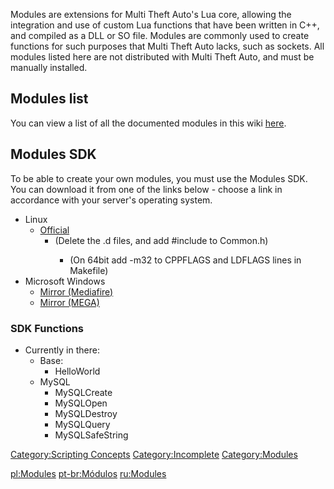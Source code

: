 Modules are extensions for Multi Theft Auto's Lua core, allowing the integration and use of custom Lua functions that have been written in C++, and compiled as a DLL or SO file. Modules are commonly used to create functions for such purposes that Multi Theft Auto lacks, such as sockets. All modules listed here are not distributed with Multi Theft Auto, and must be manually installed.

Modules list
------------

You can view a list of all the documented modules in this wiki [here](/docs/-category-modules.md "wikilink").

Modules SDK
-----------

To be able to create your own modules, you must use the Modules SDK. You can download it from one of the links below - choose a link in accordance with your server's operating system.

-   Linux
    -   [Official](http://files.mtasa.com/apps/1.0/dm/ml_devkit.tar.gz)
        -   (Delete the .d files, and add \#include <cstring> to Common.h)
            -   (On 64bit add -m32 to CPPFLAGS and LDFLAGS lines in Makefile)
-   Microsoft Windows
    -   [Mirror (Mediafire)](http://www.mediafire.com/?b8b3asgegn0xkm4)
    -   [Mirror (MEGA)](https://mega.co.nz/#!nBNGUCgQ!3AHEJt684Heu9bN5de8xwAQ3h-qq5-V6fjUeU7rj5hI)

### SDK Functions

-   Currently in there:
    -   Base:
        -   HelloWorld
    -   MySQL
        -   MySQLCreate
        -   MySQLOpen
        -   MySQLDestroy
        -   MySQLQuery
        -   MySQLSafeString

[Category:Scripting Concepts](/docs/category-scripting_concepts.md "wikilink") [Category:Incomplete](/docs/category-incomplete.md "wikilink") [Category:Modules](/docs/category-modules.md "wikilink")

[pl:Modules](/docs/pl-modules.md "wikilink") [pt-br:Módulos](/docs/pt-br-módulos.md "wikilink") [ru:Modules](/docs/ru-modules.md "wikilink")
